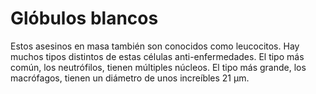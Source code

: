 # Glóbulos blancos

Estos asesinos en masa también son conocidos como leucocitos. Hay muchos tipos
distintos de estas células anti-enfermedades. El tipo más común, los
neutrófilos, tienen múltiples núcleos. El tipo más grande, los macrófagos,
tienen un diámetro de unos increíbles 21 µm.
